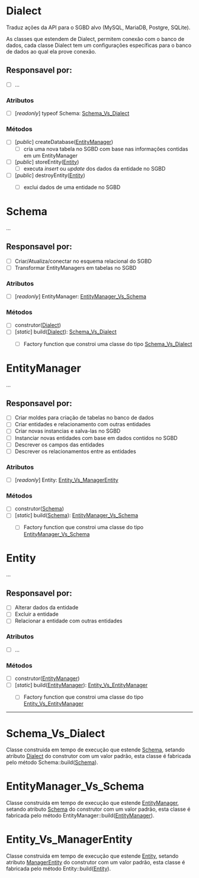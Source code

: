 Dialect
===

Traduz ações da API para o SGBD alvo (MySQL, MariaDB, Postgre, SQLite).

As classes que estendem de Dialect, permitem conexão com o banco de dados, cada classe Dialect tem um configurações específicas para o banco de dados ao qual ela prove conexão.

## Responsavel por:

- [ ] ...

### Atributos

- [ ] [_readonly_] typeof Schema: [Schema_Vs_Dialect](#schema_Vs_dialect)

### Métodos

- [ ] [_public_] createDatabase([EntityManager](#EntityManager))
  - [ ] cria uma nova tabela no SGBD com base nas informações contidas em um EntityManager
- [ ] [_public_] storeEntity([Entity](#Entity))
  - [ ] executa _insert_ ou _update_ dos dados da entidade no SGBD
- [ ] [_public_] destroyEntity([Entity](#Entity))
  - [ ] exclui dados de uma entidade no SGBD





Schema
===

...

## Responsavel por:

- [ ] Criar/Atualiza/conectar no esquema relacional do SGBD
- [ ] Transformar EntityManagers em tabelas no SGBD

### Atributos

- [ ] [_readonly_] EntityManager: [EntityManager_Vs_Schema](#EntityManager_Vs_Schema)

### Métodos
- [ ] construtor([Dialect](#dialect))
- [ ] [_static_] build([Dialect](#dialect)): [Schema_Vs_Dialect](#schema_Vs_dialect)
  - [ ] Factory function que constroi uma classe do tipo [Schema_Vs_Dialect](#schema_Vs_dialect)





EntityManager
===

...

## Responsavel por:

- [ ] Criar moldes para criação de tabelas no banco de dados
- [ ] Criar entidades e relacionamento com outras entidades
- [ ] Criar novas instancias e salva-las no SGBD
- [ ] Instanciar novas entidades com base em dados contidos no SGBD
- [ ] Descrever os campos das entidades
- [ ] Descrever os relacionamentos entre as entidades

### Atributos

- [ ] [_readonly_] Entity: [Entity_Vs_ManagerEntity](#Entity_Vs_ManagerEntity)

### Métodos

- [ ] construtor([Schema](#Schema))
- [ ] [_static_] build([Schema](#Schema)): [EntityManager_Vs_Schema](#EntityManager_Vs_Schema)
  - [ ] Factory function que constroi uma classe do tipo [EntityManager_Vs_Schema](#EntityManager_Vs_Schema)





Entity
===

...

## Responsavel por:

- [ ] Alterar dados da entidade
- [ ] Excluir a entidade
- [ ] Relacionar a entidade com outras entidades

### Atributos

- [ ] ...

### Métodos

- [ ] construtor([EntityManager](#EntityManager))
- [ ] [_static_] build([EntityManager](#EntityManager)): [Entity_Vs_EntityManager](#Entity_Vs_EntityManager)
  - [ ] Factory function que constroi uma classe do tipo [Entity_Vs_EntityManager](#Entity_Vs_EntityManager)




---





Schema_Vs_Dialect
===

Classe construida em tempo de execução que estende [Schema](#Schema), setando atributo [Dialect](#Dialect) do construtor com um valor padrão, esta classe é fabricada pelo método Schema::build([Schema](#Schema)).





EntityManager_Vs_Schema
===

Classe construida em tempo de execução que estende [EntityManager](#EntityManager), setando atributo [Schema](#Schema) do construtor com um valor padrão, esta classe é fabricada pelo método EntityManager::build([EntityManager](#EntityManager)).





Entity_Vs_ManagerEntity
===

Classe construida em tempo de execução que estende [Entity](#Entity), setando atributo [ManagerEntity](#ManagerEntity) do construtor com um valor padrão, esta classe é fabricada pelo método Entity::build([Entity](#Entity)).